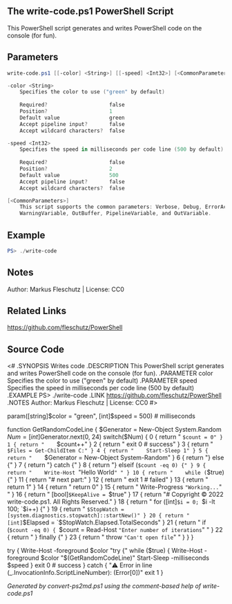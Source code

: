 ## The write-code.ps1 PowerShell Script

This PowerShell script generates and writes PowerShell code on the console (for fun).

## Parameters
```powershell
write-code.ps1 [[-color] <String>] [[-speed] <Int32>] [<CommonParameters>]

-color <String>
    Specifies the color to use ("green" by default)
    
    Required?                    false
    Position?                    1
    Default value                green
    Accept pipeline input?       false
    Accept wildcard characters?  false

-speed <Int32>
    Specifies the speed in milliseconds per code line (500 by default)
    
    Required?                    false
    Position?                    2
    Default value                500
    Accept pipeline input?       false
    Accept wildcard characters?  false

[<CommonParameters>]
    This script supports the common parameters: Verbose, Debug, ErrorAction, ErrorVariable, WarningAction, 
    WarningVariable, OutBuffer, PipelineVariable, and OutVariable.
```

## Example
```powershell
PS> ./write-code

```

## Notes
Author: Markus Fleschutz | License: CC0

## Related Links
https://github.com/fleschutz/PowerShell

## Source Code
<#
.SYNOPSIS
	Writes code
.DESCRIPTION
	This PowerShell script generates and writes PowerShell code on the console (for fun).
.PARAMETER color
	Specifies the color to use ("green" by default)
.PARAMETER speed
	Specifies the speed in milliseconds per code line (500 by default)
.EXAMPLE
	PS> ./write-code
.LINK
	https://github.com/fleschutz/PowerShell
.NOTES
	Author: Markus Fleschutz | License: CC0
#>

param([string]$color = "green", [int]$speed = 500) # milliseconds

function GetRandomCodeLine { 
	$Generator = New-Object System.Random
	$Num = [int]$Generator.next(0, 24)
	switch($Num) {
	 0 { return "    `$count = 0" }
	 1 { return "    `$count++" }
	 2 { return "    exit 0 # success" }
	 3 { return "    `$Files = Get-ChildItem C:" }
	 4 { return "    Start-Sleep 1" }
	 5 { return "    `$Generator = New-Object System-Random" }
	 6 { return "} else {" }
	 7 { return "} catch {" }
	 8 { return "} elseif (`$count -eq 0) {" }
	 9 { return "    Write-Host `"Hello World`" " }
	10 { return "    while (`$true) {" }
	11 { return "# next part:" }
	12 { return "    exit 1 # failed" }
	13 { return "    return 1" }
	14 { return "    return 0" }
	15 { return "    Write-Progress `"Working...`" " }
	16 { return "    [bool]`$KeepAlive = `$true" }
	17 { return "# Copyright © 2022 write-code.ps1. All Rights Reserved." }
	18 { return "    for ([int]`$i = 0; `$i -lt 100; `$i++) {" }
	19 { return "    `$StopWatch = [system.diagnostics.stopwatch]::startNew()" }
	20 { return "    [int]`$Elapsed = `$StopWatch.Elapsed.TotalSeconds" }
	21 { return "    if (`$count -eq 0) { `$count = Read-Host `"Enter number of iterations`" " }
	22 { return "    } finally {" }
	23 { return "    throw `"Can't open file`" " }
	}
}

try {
	Write-Host -foreground $color "try {"
	while ($true) {
		Write-Host -foreground $color "$(GetRandomCodeLine)"
		Start-Sleep -milliseconds $speed
	}
	exit 0 # success
} catch {
	"⚠️ Error in line $($_.InvocationInfo.ScriptLineNumber): $($Error[0])"
	exit 1
}

*Generated by convert-ps2md.ps1 using the comment-based help of write-code.ps1*
